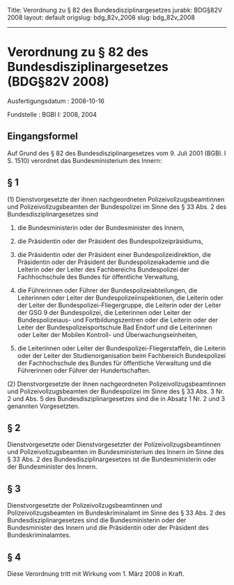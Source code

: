 Title: Verordnung zu § 82 des Bundesdisziplinargesetzes
jurabk: BDG§82V 2008
layout: default
origslug: bdg_82v_2008
slug: bdg_82v_2008

---

# Verordnung zu § 82 des Bundesdisziplinargesetzes (BDG§82V 2008)

Ausfertigungsdatum
:   2008-10-16

Fundstelle
:   BGBl I: 2008, 2004


## Eingangsformel

Auf Grund des § 82 des Bundesdisziplinargesetzes vom 9. Juli 2001
(BGBl. I S. 1510) verordnet das Bundesministerium des Innern:


## § 1

(1) Dienstvorgesetzte der ihnen nachgeordneten
Polizeivollzugsbeamtinnen und Polizeivollzugsbeamten der Bundespolizei
im Sinne des § 33 Abs. 2 des Bundesdisziplinargesetzes sind

1.  die Bundesministerin oder der Bundesminister des Innern,


2.  die Präsidentin oder der Präsident des Bundespolizeipräsidiums,


3.  die Präsidentin oder der Präsident einer Bundespolizeidirektion, die
    Präsidentin oder der Präsident der Bundespolizeiakademie und die
    Leiterin oder der Leiter des Fachbereichs Bundespolizei der
    Fachhochschule des Bundes für öffentliche Verwaltung,


4.  die Führerinnen oder Führer der Bundespolizeiabteilungen, die
    Leiterinnen oder Leiter der Bundespolizeiinspektionen, die Leiterin
    oder der Leiter der Bundespolizei-Fliegergruppe, die Leiterin oder der
    Leiter der GSG 9 der Bundespolizei, die Leiterinnen oder Leiter der
    Bundespolizeiaus- und Fortbildungszentren oder die Leiterin oder der
    Leiter der Bundespolizeisportschule Bad Endorf und die Leiterinnen
    oder Leiter der Mobilen Kontroll- und Überwachungseinheiten,


5.  die Leiterinnen oder Leiter der Bundespolizei-Fliegerstaffeln, die
    Leiterin oder der Leiter der Studienorganisation beim Fachbereich
    Bundespolizei der Fachhochschule des Bundes für öffentliche Verwaltung
    und die Führerinnen oder Führer der Hundertschaften.




(2) Dienstvorgesetzte der ihnen nachgeordneten
Polizeivollzugsbeamtinnen und Polizeivollzugsbeamten der Bundespolizei
im Sinne des § 33 Abs. 3 Nr. 2 und Abs. 5 des
Bundesdisziplinargesetzes sind die in Absatz 1 Nr. 2 und 3 genannten
Vorgesetzten.


## § 2

Dienstvorgesetzte oder Dienstvorgesetzter der
Polizeivollzugsbeamtinnen und Polizeivollzugsbeamten im
Bundesministerium des Innern im Sinne des § 33 Abs. 2 des
Bundesdisziplinargesetzes ist die Bundesministerin oder der
Bundesminister des Innern.


## § 3

Dienstvorgesetzte der Polizeivollzugsbeamtinnen und
Polizeivollzugsbeamten im Bundeskriminalamt im Sinne des § 33 Abs. 2
des Bundesdisziplinargesetzes sind die Bundesministerin oder der
Bundesminister des Innern und die Präsidentin oder der Präsident des
Bundeskriminalamtes.


## § 4

Diese Verordnung tritt mit Wirkung vom 1. März 2008 in Kraft.

